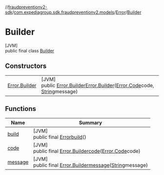 //[fraudpreventionv2-sdk](../../../../index.md)/[com.expediagroup.sdk.fraudpreventionv2.models](../../index.md)/[Error](../index.md)/[Builder](index.md)

# Builder

[JVM]\
public final class [Builder](index.md)

## Constructors

| | |
|---|---|
| [Error.Builder](-error.-builder.md) | [JVM]<br>public [Error.Builder](index.md)[Error.Builder](-error.-builder.md)([Error.Code](../-code/index.md)code, [String](https://docs.oracle.com/javase/8/docs/api/java/lang/String.html)message) |

## Functions

| Name | Summary |
|---|---|
| [build](build.md) | [JVM]<br>public final [Error](../index.md)[build](build.md)() |
| [code](code.md) | [JVM]<br>public final [Error.Builder](index.md)[code](code.md)([Error.Code](../-code/index.md)code) |
| [message](message.md) | [JVM]<br>public final [Error.Builder](index.md)[message](message.md)([String](https://docs.oracle.com/javase/8/docs/api/java/lang/String.html)message) |
